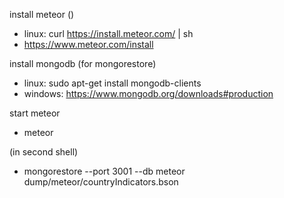 install meteor ()
  - linux: curl https://install.meteor.com/ | sh
  - https://www.meteor.com/install

install mongodb (for mongorestore)
  - linux: sudo apt-get install mongodb-clients
  - windows: https://www.mongodb.org/downloads#production

start meteor
 - meteor

(in second shell)
 - mongorestore --port 3001 --db meteor dump/meteor/countryIndicators.bson
